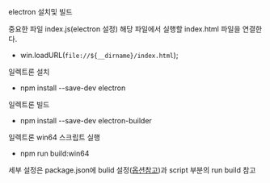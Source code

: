 electron 설치및 빌드

중요한 파일 index.js(electron 설정)
해당 파일에서 실행할 index.html 파일을 연결한다.
 - win.loadURL(`file://${__dirname}/index.html`);


일렉트론 설치
- npm install --save-dev electron

일렉트론 빌드
- npm install --save-dev electron-builder

일렉트론 win64 스크립트 실행
- npm run build:win64

세부 설정은 package.json에 bulid 설정([옵션참고]("https://www.electron.build/configuration/configuration", "옵션참고"))과 script 부분의 run build 참고